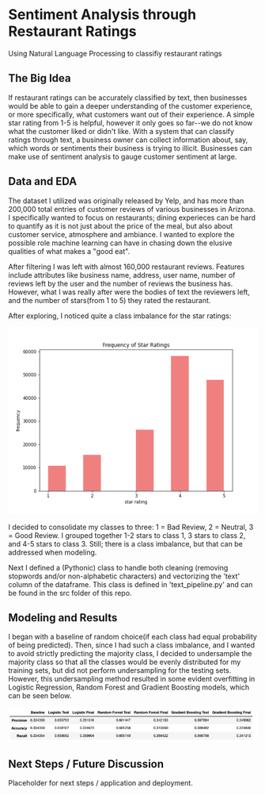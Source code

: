 # Sentiment Analysis through Restaurant Ratings
Using Natural Language Processing to classifiy restaurant ratings 

## The Big Idea 
If restaurant ratings can be accurately classified by text, then businesses would be able to gain a deeper understanding of the customer experience, or more specifically, what customers want out of their experience. A simple star rating from 1-5 is helpful, however it only goes so far--we do not know what the customer liked or didn't like. With a system that can classify ratings through text, a business owner can collect information about, say, which words or sentiments their business is trying to illicit. Businesses can make use of sentiment analysis to gauge customer sentiment at large.

## Data and EDA 
The dataset I utilized was originally released by Yelp, and has more than 200,000 total entries of customer reviews of various businesses in Arizona. I specifically wanted to focus on restaurants; dining experieces can be hard to quantify as it is not just about the price of the meal, but also about customer service, atmosphere and ambiance. I wanted to explore the possible role machine learning can have in chasing down the elusive qualities of what makes a "good eat".

After filtering I was left with almost 160,000 restaurant reviews. Features include attributes like business name, address, user name, number of reviews left by the user and the number of reviews the business has. However, what I was really after were the bodies of text the reviewers left, and the number of stars(from 1 to 5) they rated the restaurant. 

After exploring, I noticed quite a class imbalance for the star ratings: 

![Stars Histogram](./img/ratings-hist.png)

I decided to consolidate my classes to three: 1 = Bad Review, 2 = Neutral, 3 = Good Review. I grouped together 1-2 stars to class 1, 3 stars to class 2, and 4-5 stars to class 3. Still; there is a class imbalance, but that can be addressed when modeling.

Next I defined a (Pythonic) class to handle both cleaning (removing stopwords and/or non-alphabetic characters) and vectorizing the 'text' column of the dataframe. This class is defined in 'text_pipeline.py' and can be found in the src folder of this repo.


## Modeling and Results 
I began with a baseline of random choice(if each class had equal probability of being predicted). Then, since I had such a class imbalance, and I wanted to avoid strictly predicting the majority class, I decided to undersample the majority class so that all the classes would be evenly distributed for my training sets, but did not perform undersampling for the testing sets. However, this undersampling method resulted in some evident overfitting in Logistic Regression, Random Forest and Gradient Boosting models, which can be seen below. 

![Sampled Result](./img/sampled-results.png)



## Next Steps / Future Discussion 
Placeholder for next steps / application and deployment. 
